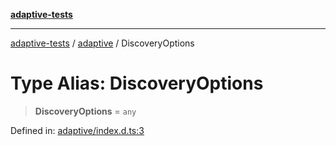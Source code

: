 [**adaptive-tests**](../../README.md)

***

[adaptive-tests](../../README.md) / [adaptive](../README.md) / DiscoveryOptions

# Type Alias: DiscoveryOptions

> **DiscoveryOptions** = `any`

Defined in: [adaptive/index.d.ts:3](https://github.com/anon57396/adaptive-tests/blob/main/types/adaptive/index.d.ts#L3)
